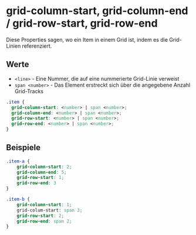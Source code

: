 # grid-column-start, grid-column-end / grid-row-start, grid-row-end

Diese Properties sagen, wo ein Item in einem Grid ist, indem es die Grid-Linien referenziert.

## Werte

- `<line>` - Eine Nummer, die auf eine nummerierte Grid-Linie verweist
- `span <number>` - Das Element erstreckt sich über die angegebene Anzahl Grid-Tracks

```CSS
.item {
  grid-column-start: <number> | span <number>;
  grid-column-end: <number> | span <number>;
  grid-row-start: <number> | span <number>;
  grid-row-end: <number> | span <number>;
}
```

## Beispiele

```CSS
.item-a {
    grid-column-start: 2;
    grid-column-end: 5;
    grid-row-start: 1;
    grid-row-end: 3
}
```

```CSS
.item-b {
    grid-column-start: 1;
    grid-colum-start: span 3;
    grid-row-start: 2;
    grid-row-end: span 2;
}
```
